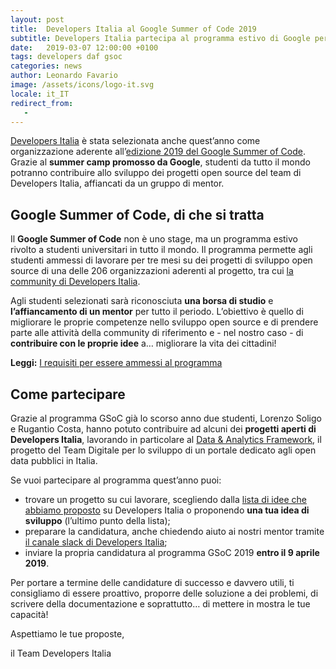 ```yaml
---
layout: post
title:  Developers Italia al Google Summer of Code 2019
subtitle: Developers Italia partecipa al programma estivo di Google per studenti che hanno idee e voglia di mettersi in gioco. Ecco come candidarsi
date:   2019-03-07 12:00:00 +0100
tags: developers daf gsoc
categories: news
author: Leonardo Favario
image: /assets/icons/logo-it.svg
locale: it_IT
redirect_from:
   -
---
```


[Developers Italia](https://developers.italia.it/) è stata selezionata anche quest’anno come organizzazione aderente all’[edizione 2019 del Google Summer of Code](https://summerofcode.withgoogle.com/). Grazie al **summer camp promosso da Google**, studenti da tutto il mondo potranno contribuire allo sviluppo dei progetti open source del team di Developers Italia, affiancati da un gruppo di mentor. 

## Google Summer of Code, di che si tratta

Il **Google Summer of Code** non è uno stage, ma un programma estivo rivolto a studenti universitari in tutto il mondo. Il programma permette agli studenti ammessi di lavorare per tre mesi su dei progetti di sviluppo open source di una delle 206 organizzazioni aderenti al progetto, tra cui [la community di Developers Italia](https://summerofcode.withgoogle.com/organizations/5088529877565440/).

Agli studenti selezionati sarà riconosciuta **una borsa di studio** e **l’affiancamento di un mentor** per tutto il periodo. L’obiettivo è quello di migliorare le proprie competenze nello sviluppo open source e di prendere parte alle attività della community di riferimento e - nel nostro caso - di **contribuire con le proprie idee** a… migliorare la vita dei cittadini!

**Leggi:** [I requisiti per essere ammessi al programma](https://summerofcode.withgoogle.com/get-started/)

## Come partecipare

Grazie al programma GSoC già lo scorso anno due studenti, Lorenzo Soligo e Rugantio Costa, hanno potuto contribuire ad alcuni dei **progetti aperti di Developers Italia**, lavorando in particolare al [Data & Analytics Framework](https://teamdigitale.governo.it/it/projects/daf.htm), il progetto del Team Digitale per lo sviluppo di un portale dedicato agli open data pubblici in Italia. 

Se vuoi partecipare al programma quest’anno puoi:

- trovare un progetto su cui lavorare, scegliendo dalla [lista di idee che abbiamo proposto](https://developers.italia.it/en/gsoc-ideas/) su Developers Italia o proponendo **una tua idea di sviluppo** (l’ultimo punto della lista); 
- preparare la candidatura, anche chiedendo aiuto ai nostri mentor tramite [il canale slack di Developers Italia](https://slack.developers.italia.it/);
- inviare la propria candidatura al programma GSoC 2019 **entro il 9 aprile 2019**. 

Per portare a termine delle candidature di successo e davvero utili, ti consigliamo di essere proattivo, proporre delle soluzione a dei problemi, di scrivere della documentazione e soprattutto… di mettere in mostra le tue capacità!

Aspettiamo le tue proposte,

il Team Developers Italia
